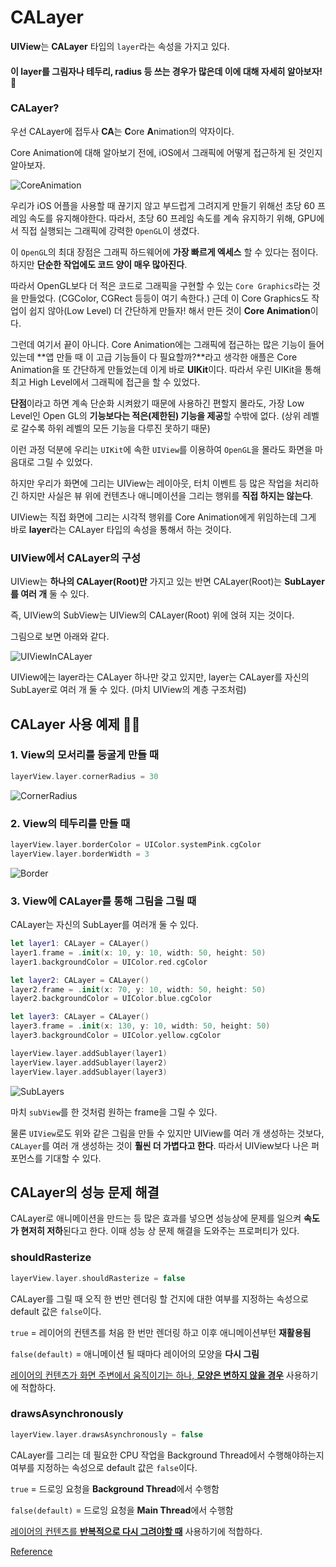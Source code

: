 # CALayer

**UIView**는 **CALayer** 타입의 `layer`라는 속성을 가지고 있다.

#### 이 **layer**를 그림자나 테두리, radius 등 쓰는 경우가 많은데 이에 대해 자세히 알아보자! 🎨

### CALayer?

우선 CALayer에 접두사 **CA**는 **C**ore **A**nimation의 약자이다.

Core Animation에 대해 알아보기 전에, iOS에서 그래픽에 어떻게 접근하게 된 것인지 알아보자.

![CoreAnimation](./images/CoreAnimation.png)

우리가 iOS 어플을 사용할 때 끊기지 않고 부드럽게 그려지게 만들기 위해선 초당 60 프레임 속도를 유지해야한다.
따라서, 초당 60 프레임 속도를 계속 유지하기 위해, GPU에서 직접 실행되는 그래픽에 강력한 `OpenGL`이 생겼다.

이 `OpenGL`의 최대 장점은 그래픽 하드웨어에 **가장 빠르게 엑세스** 할 수 있다는 점이다. 하지만 **단순한 작업에도 코드 양이 매우 많아진다**.

따라서 OpenGL보다 더 적은 코드로 그래픽을 구현할 수 있는 `Core Graphics`라는 것을 만들었다.
(CGColor, CGRect 등등이 여기 속한다.)
근데 이 Core Graphics도 작업이 쉽지 않아(Low Level) 더 간단하게 만들자! 해서 만든 것이 **Core Animation**이다.

그런데 여기서 끝이 아니다. Core Animation에는 그래픽에 접근하는 많은 기능이 들어있는데 **앱 만들 때 이 고급 기능들이 다 필요할까?**라고 생각한 애플은 Core Animation을 또 간단하게 만들었는데 이게 바로 **UIKit**이다. 따라서 우린 UIKit을 통해 최고 High Level에서 그래픽에 접근을 할 수 있었다.

**단점**이라고 하면 계속 단순화 시켜왔기 때문에 사용하긴 편할지 몰라도, 가장 Low Level인 Open GL의 **기능보다는 적은(제한된) 기능을 제공**할 수밖에 없다. (상위 레벨로 갈수록 하위 레벨의 모든 기능을 다루진 못하기 때문)

이런 과정 덕분에 우리는 `UIKit`에 속한 `UIView`를 이용하여 `OpenGL`을 몰라도 화면을 마음대로 그릴 수 있었다.

하지만 우리가 화면에 그리는 UIView는 레이아웃, 터치 이벤트 등 많은 작업을 처리하긴 하지만 사실은 뷰 위에 컨텐츠나 애니메이션을 그리는 행위를 **직접 하지는 않는다**.

UIView는 직접 화면에 그리는 시각적 행위를 Core Animation에게 위임하는데 그게 바로 **layer**라는 CALayer 타입의 속성을 통해서 하는 것이다.

### UIView에서 CALayer의 구성

UIView는 **하나의 CALayer(Root)만** 가지고 있는 반면 CALayer(Root)는 **SubLayer를 여러 개** 둘 수 있다.

즉, UIView의 SubView는 UIView의 CALayer(Root) 위에 얹혀 지는 것이다.

그림으로 보면 아래와 같다.

![UIViewInCALayer](./images/UIViewInCALayer.png)

UIView에는 layer라는 CALayer 하나만 갖고 있지만, layer는 CALayer를 자신의 SubLayer로 여러 개 둘 수 있다. (마치 UIView의 계층 구조처럼)

## CALayer 사용 예제 👩‍💻

### 1. View의 모서리를 둥굴게 만들 때

```swift
layerView.layer.cornerRadius = 30
```

![CornerRadius](./images/CornerRadius.png)

### 2. View의 테두리를 만들 때

```swift
layerView.layer.borderColor = UIColor.systemPink.cgColor
layerView.layer.borderWidth = 3
```

![Border](./images/Border.png)

### 3. View에 CALayer를 통해 그림을 그릴 때

CALayer는 자신의 SubLayer를 여러개 둘 수 있다.

```swift
let layer1: CALayer = CALayer()
layer1.frame = .init(x: 10, y: 10, width: 50, height: 50)
layer1.backgroundColor = UIColor.red.cgColor

let layer2: CALayer = CALayer()
layer2.frame = .init(x: 70, y: 10, width: 50, height: 50)
layer2.backgroundColor = UIColor.blue.cgColor

let layer3: CALayer = CALayer()
layer3.frame = .init(x: 130, y: 10, width: 50, height: 50)
layer3.backgroundColor = UIColor.yellow.cgColor

layerView.layer.addSublayer(layer1)
layerView.layer.addSublayer(layer2)
layerView.layer.addSublayer(layer3)
```

![SubLayers](./images/SubLayers.png)

마치 `subView`를 한 것처럼 원하는 frame을 그릴 수 있다.

물론 `UIView`로도 위와 같은 그림을 만들 수 있지만 UIView를 여러 개 생성하는 것보다, `CALayer`를 여러 개 생성하는 것이 **훨씬 더 가볍다고 한다**. 따라서 UIView보다 나은 퍼포먼스를 기대할 수 있다.

## CALayer의 성능 문제 해결

CALayer로 애니메이션을 만드는 등 많은 효과를 넣으면 성능상에 문제를 일으켜 **속도가 현저히 저하**된다고 한다. 이때 성능 상 문제 해결을 도와주는 프로퍼티가 있다.

### shouldRasterize

```swift
layerView.layer.shouldRasterize = false
```

CALayer를 그릴 때 오직 한 번만 렌더링 할 건지에 대한 여부를 지정하는 속성으로 default 값은 `false`이다.

`true` = 레이어의 컨텐츠를 처음 한 번만 렌더링 하고 이후 애니메이션부턴 **재활용됨**

`false(default)` = 애니메이션 될 때마다 레이어의 모양을 **다시 그림**

<u>레이어의 컨텐츠가 화면 주변에서 움직이기는 하나, **모양은 변하지 않을 경우**</u> 사용하기에 적합하다.

### drawsAsynchronously

```swift
layerView.layer.drawsAsynchronously = false
```

CALayer를 그리는 데 필요한 CPU 작업을 Background Thread에서 수행해야하는지 여부를 지정하는 속성으로 default 값은 `false`이다.

`true` = 드로잉 요청을 **Background Thread**에서 수행함

`false(default)` = 드로잉 요청을 **Main Thread**에서 수행함

<u>레이어의 컨텐츠를 **반복적으로 다시 그려야할 때**</u> 사용하기에 적합하다.

[Reference](https://babbab2.tistory.com/53)
